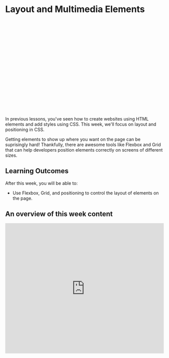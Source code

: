 # Layout and Multimedia Elements

<div style="position: relative; padding-bottom: 56.25%; height: 0; margin: 20px 0px;"><iframe src="" title="YouTube video player" frameborder="0"  allowfullscreen style="position: absolute; top: 0; left: 0; width: 100%; height: 100%; background: url(bonus/multimedia-layout/multimedia/multimedia-4.png); background-size: cover;"></iframe></div>

In previous lessons, you've seen how to create websites using HTML elements and add styles using CSS. This week, we'll focus on layout and positioning in CSS.

Getting elements to show up where you want on the page can be suprisingly hard! Thankfully, there are awesome tools like Flexbox and Grid that can help developers position elements correctly on screens of different sizes.

## Learning Outcomes

After this week, you will be able to:

- Use Flexbox, Grid, and positioning to control the layout of elements on the page.

## An overview of this week content

<!--
## Welcome Video

TODO: Welcome video -->

<div style="position: relative; padding-bottom: 56.25%; height: 0;"><iframe width="100%" height="415" src="https://www.youtube.com/embed/G7j0nKmtba8" title="Linking your CSS" frameborder="0" allow="accelerometer; autoplay; clipboard-write; encrypted-media; gyroscope; picture-in-picture" allowfullscreen></iframe></div>
</details>
